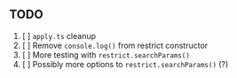 ## TODO

1. [ ] `apply.ts` cleanup
2. [ ] Remove `console.log()` from restrict constructor
3. [ ] More testing with `restrict.searchParams()`
4. [ ] Possibly more options to `restrict.searchParams()` (?)
